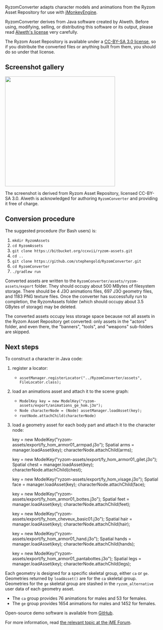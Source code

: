 RyzomConverter adapts character models and animations
from the Ryzom Asset Repository
for use with [jMonkeyEngine](http://jmonkeyengine.org).

RyzomConverter derives from Java software created by Alweth.
Before using, modifying, selling, or distributing
this software or its output, please read
[Alweth's license](https://github.com/stephengold/RyzomConverter/blob/master/LICENSE)
very carefully.

The Ryzom Asset Repository is available under a
[CC-BY-SA 3.0 license](https://creativecommons.org/licenses/by-sa/3.0/),
so if you distribute the converted files or anything built from them,
you should do so under that license.

<a name="gallery"/>

## Screenshot gallery

<img height="360" src="https://i.imgur.com/wVcItj0.jpg">

The screenshot is derived from Ryzom Asset Repository, licensed CC-BY-SA 3.0.
Alweth is acknowledged for authoring `RyzomConverter`
and providing it free of charge.

<a name="procedure"/>

## Conversion procedure

The suggested procedure (for Bash users) is:

 1. `mkdir RyzomAssets`
 2. `cd RyzomAssets`
 3. `git clone https://bitbucket.org/ccxvii/ryzom-assets.git`
 4. `cd ..`
 5. `git clone https://github.com/stephengold/RyzomConverter.git`
 6. `cd RyzomConverter`
 7. `./gradlew run`

Converted assets are written to the
`RyzomConverter/assets/ryzom-assets/export` folder.
They should occupy about 500 MBytes of filesystem storage.
There should be 4 J3O animations files,
697 J3O geometry files, and 1183 PNG texture files.
Once the converter has successfully run to completion,
the RyzomAssets folder
(which should occupy about 3.5 GBytes of storage) may be deleted.

The converted assets occupy less storage space
because not all assets in the Ryzom Asset Repository get converted:
only assets in the "actors" folder, and even there, the
"banners", "tools", and "weapons" sub-folders are skipped.

<a name="next"/>

## Next steps

To construct a character in Java code:

 1. register a locator:
    + `assetManager.registerLocator("../RyzomConverter/assets", FileLocator.class);`
 2. load an animations asset and attach it to the scene graph:
    + `ModelKey key = new ModelKey("ryzom-assets/export/animations_ge_hom.j3o");`
    + `Node characterNode = (Node) assetManager.loadAsset(key);`
    + `rootNode.attachChild(characterNode)`
 3. load a geometry asset for each body part and attach it to the character node:

    key = new ModelKey("ryzom-assets/export/fy_hom_armor01_armpad.j3o");
    Spatial arms = manager.loadAsset(key);
    characterNode.attachChild(arms);

    key = new ModelKey("ryzom-assets/export/fy_hom_armor01_gilet.j3o");
    Spatial chest = manager.loadAsset(key);
    characterNode.attachChild(chest);

    key = new ModelKey("ryzom-assets/export/fy_hom_visage.j3o");
    Spatial face = manager.loadAsset(key);
    characterNode.attachChild(face);

    key = new ModelKey("ryzom-assets/export/fy_hom_armor01_bottes.j3o");
    Spatial feet = manager.loadAsset(key);
    characterNode.attachChild(feet);

    key = new ModelKey("ryzom-assets/export/fy_hom_cheveux_basic01.j3o");
    Spatial hair = manager.loadAsset(key);
    characterNode.attachChild(hair);

    key = new ModelKey("ryzom-assets/export/fy_hom_armor01_hand.j3o");
    Spatial hands = manager.loadAsset(key);
    characterNode.attachChild(hands);

    key = new ModelKey("ryzom-assets/export/fy_hom_armor01_pantabottes.j3o");
    Spatial legs = manager.loadAsset(key);
    characterNode.attachChild(legs);

Each geometry is designed for a specific skeletal group, either `ca` or `ge`.
Geometries returned by `loadAsset()` are for the `ca` skeletal group.
Geometries for the `ge` skeletal group
are stashed in the `ryzom_alternative` user data of each geometry asset.

 + The `ca` group provides 76 animations for males and 53 for females.
 + The `ge` group provides 1654 animations for males and 1452 for females.

Open-source demo software is available
from [GitHub](https://github.com/stephengold/RyzomDemos).

For more information, read
[the relevant topic at the jME Forum](https://hub.jmonkeyengine.org/t/convert-all-ryzom-character-models-and-animations-to-j3o-format/37859).